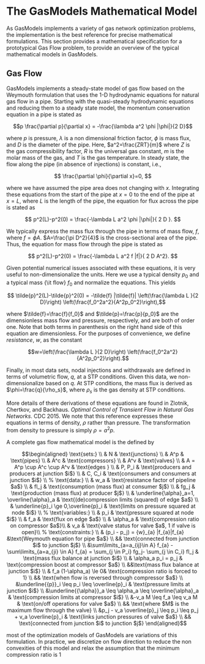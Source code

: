 # The GasModels Mathematical Model

As GasModels implements a variety of gas network optimization problems, the implementation is the best reference for precise mathematical formulations.  This section provides a mathematical specification for a prototypical Gas Flow problem, to provide an overview of the typical mathematical models in GasModels.


## Gas Flow

GasModels implements a steady-state model of gas flow based on the Weymouth formulation that uses the 1-D hydrodynamic equations for natural gas flow in a pipe. Starting with the quasi-steady hydrodynamic equations and reducing them to a steady state model, the momentum conservation equation in a pipe is stated as


```math
p \frac{\partial p}{\partial x} = -\frac{\lambda a^2 \phi |\phi|}{2 D}
```


where $p$ is pressure, $\lambda$ is a non dimensional friction factor, $\phi$ is mass flux, and $D$ is the diameter of the pipe. Here, $a^2=\frac{ZRT}{m}$ where $Z$ is the gas compressibility factor, $R$ is the universal gas constant, $m$ is the molar mass of the gas, and $T$ is the gas temperature. In steady state, the flow along the pipe (in absence of injections) is constant, i.e.,

```math
    \frac{\partial \phi}{\partial x}=0, 
```

where we have assumed the pipe area does not changing with $x$.  Integrating these equations from the start of the pipe at $x=0$ to the end of the pipe at $x=L$, where $L$ is the length of the pipe, the equation for flux across the pipe is stated as

```math
    p^2(L)-p^2(0) = \frac{-\lambda L a^2 \phi |\phi|}{ 2 D }. 
```

We typically express the mass flux through the pipe in terms of mass flow, $f$, where $f=\phi A$. $A=\frac{\pi D^2}{4}$ is the cross-sectional area of the pipe. Thus, the equation for mass flow through the pipe is stated as 

```math
    p^2(L)-p^2(0) = \frac{-\lambda L a^2 f |f|}{ 2 D A^2}. 
```

Given potential numerical issues associated with these equations, it is very useful to non-dimensionalize the units. Here we use a  typical density $p_0$ and a typical mass {\it flow} $f_0$ and normalize the equations. This yields

```math
    \tilde{p}^2(L)-\tilde{p}^2(0) = -\tilde{f} |\tilde{f}| \left(\frac{\lambda L }{2 D}\right) \left(\frac{f_0^2a^2}{A^2p_0^2}\right),
```

where $\tilde{f}=\frac{f}{f_0}$ and $\tilde{p}=\frac{p}{p_0}$ are the dimensionless mass flow and pressure, respectively, and are both of order one. Note that both terms in parenthesis on the right hand side of this equation are dimensionless.  For the purposes of convenience, we define _resistance_, $w$, as the constant 

```math
w=\left(\frac{\lambda L }{2 D}\right) \left(\frac{f_0^2a^2}{A^2p_0^2}\right).
```  

Finally, in most data sets, nodal injections and withdrawals are defined in terms of volumetric flow, $q$, at a STP conditions. Given this data, we non-dimensionalize based on $q$. At STP conditions, the mass flux is derived as $\phi=\frac{q}{\rho_s}$, where  $\rho_s$ is the gas density at STP conditions.


More details of there derivations of these equations are found in Zlotnik, Chertkov, and Backhaus. _Optimal Control of Transient Flow in Natural Gas Networks_. CDC 2015. We note that this reference expresses these equations in terms of density, $\rho$ rather than pressure.  The transformation from density to pressure is simply $\rho=a^2p$.

A complete gas flow mathematical model is the defined by

```math
\begin{aligned}
\text{sets:} \\
& N & \text{junctions} \\
& A^p & \text{pipes}  \\
& A^c & \text{compressors}  \\
& A^v & \text{valves}  \\
& A = A^p \cup A^c \cup A^v & \text{edges }  \\
& P, P_i & \text{producers and producers at junction $i$}   \\
& C, C_i & \text{consumers and consumers at junction $i$}    \\
%
\text{data:} \\
& w_a & \text{resistance factor of pipeline $a$} \\
& fl_j & \text{consumption (mass flux) at consumer $j$} \\
& fg_j & \text{production (mass flux) at producer $j$} \\
& \underline{\alpha}_a=1, \overline{\alpha}_a & \text{(de)compression limits (squared) of edge $a$} \\
& \underline{p}_i \ge 0,\overline{p}_i & \text{limits on pressure squared at node $i$} \\
%
\text{variables:} \\
& p_i & \text{pressure squared at node $i$} \\
& f_a & \text{flux on edge $a$} \\
& \alpha_a & \text{compression ratio on compressor $a$}\\
& v_a & \text{valve status for valve $a$, 1 if valve is open}\\
%
\text{constraints:} \\
& (p_i - p_j) = {w}_{a} |f_{a}|f_{a} &\text{Weymouth equation for pipe $a$} \\
&& \text{connected from junction $i$ to junction $j$}  \\
&\sum\limits_{a=a_{ij}\in A} f_{a} - \sum\limits_{a=a_{ji} \in A} f_{a} = \sum_{j \in P_i} fg_j- \sum_{j \in C_i} fl_j & \text{mass flux balance at junction $i$} \\
& \alpha_a p_i = p_j & \text{compression boost at compressor $a$} \\
&&\text{mass flux balance at junction $i$} \\
& f_a (1-\alpha_a) \le 0& \text{compression ratio is forced to 1} \\
&& \text{when flow is reversed through compressor $a$} \\
&\underline{{p}}_i \leq p_i \leq \overline{p}_i & \text{pressure limits at junction $i$} \\
&\underline{{\alpha}}_a \leq \alpha_a \leq \overline{\alpha}_a & \text{compression limits at compressor $i$} \\
&-v_a M \leq f_a \leq v_a M & \text{on/off operations for valve $a$} \\
&& \text{where $M$ is the maximum flow through the valve} \\
&p_j - v_a \overline{p}_j \leq p_i \leq p_j + v_a \overline{p}_i & \text{links junction pressures of valve $a$} \\
&& \text{connected from junction $i$ to junction $j$}
\end{aligned}
```

most of the optimization models of GasModels are variations of this formulation. In practice, we discretize on flow direction to reduce the non convexities of this model and relax the assumption that the minimum compression ratio is 1





